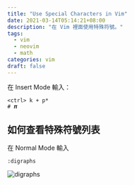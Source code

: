 ```yaml
---
title: "Use Special Characters in Vim"
date: 2021-03-14T05:14:21+08:00
description: "在 Vim 裡面使用特殊符號。"
tags:
  - vim
  - neovim
  - math
categories: vim
draft: false
---
```


在 Insert Mode 輸入：

```text
<ctrl> k + p*
# 𝝅
```

## 如何查看特殊符號列表

在 Normal Mode 輸入

```text
:digraphs
```

![digraphs](/posts/2021-03-14/digraphs.png)
